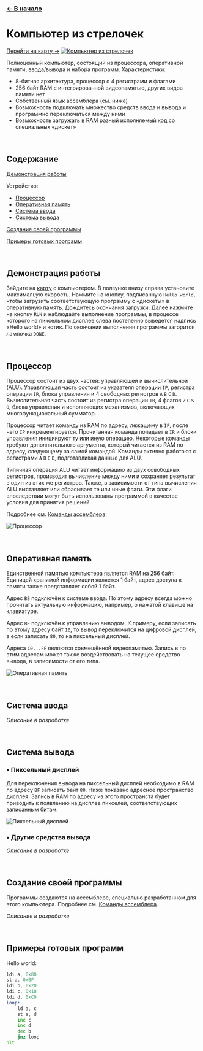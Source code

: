 ﻿### [← В начало](./README.md)

# Компьютер из стрелочек
[Перейти на карту →](https://logic-arrows.io/map-computer)
[![Компьютер из стрелочек](img/computer.png)](https://logic-arrows.io/map-computer)

Полноценный компьютер, состоящий из процессора, оперативной памяти, ввода/вывода и набора программ. Характеристики:
* 8-битная архитектура, процессор с 4 регистрами и флагами
* 256 байт RAM с интегрированной видеопамятью, других видов памяти нет
* Собственный язык ассемблера (см. ниже)
* Возможность подключать множество средств ввода и вывода и программно переключаться между ними
* Возможность загружать в RAM разный исполняемый код со специальных «дискет»
<br><br><br>

## Содержание
[Демонстрация работы](#demo)

Устройство:
- [Процессор](#cpu)
- [Оперативная память](#ram)
- [Система ввода](#input)
- [Система вывода](#output)

[Создание своей программы](#programming)

[Примеры готовых программ](#examples)
<br><br><br>


## <a name="demo"></a>Демонстрация работы
Зайдите на [карту](https://logic-arrows.io/map-computer) с компьютером. В ползунке внизу справа установите максимальую скорость. Нажмите на кнопку, подписанную `Hello world`, чтобы загрузить соответствующую программу с «дискеты» в оперативную память. Дождитесь окончания загрузки. Далее нажмите на кнопку `RUN` и наблюдайте выполнение программы, в процессе которого на пиксельном дисплее слева постепенно выведется надпись «Hello world» и котик. По окончании выполнения программы загорится лампочка `DONE`.
<br><br><br>


## <a name="cpu"></a>Процессор
Процессор состоит из двух частей: управляющей и вычислительной (ALU). Управляющая часть состоит из указателя операции `IP`, регистра операции `IR`, блока управления и 4 свободных регистров `A` `B` `C` `D`. Вычислительная часть состоит из регистра операции `IR`, 4 флагов `Z` `C` `S` `O`, блока управления и исполняющих механизмов, включающих многофункциональный сумматор.

Процессор читает команду из RAM по адресу, лежащему в `IP`, после чего `IP` инкрементируется. Прочитанная команда попадает в `IR` и блоки управления инициируют ту или иную операцию. Некоторые команды требуют дополнительного аргумента, который читается из RAM по адресу, следующему за самой командой. Команды активно работают с регистрами `A` `B` `C` `D`, подготавливая данные для ALU.

Типичная операция ALU читает информацию из двух совободных регистров, производит вычисление между ними и сохраняет результат в один из этих же регистров. Также, в зависимости от типа вычисления ALU выставляет или сбрасывает те или иные флаги. Эти флаги впоследствии могут быть использованы программой в качестве условия для принятия решений.

Подробнее см. [Команды ассемблера](./computer-assembly.md).

![Процессор](img/computer-cpu.png)
<br><br><br>


## <a name="ram"></a>Оперативная память
Единственной памятью компьютера является RAM на 256 байт. Единицей хранимой информации является 1 байт, адрес доступа к памяти также представляет собой 1 байт.

Адрес `BE` подключён к системе ввода. По этому адресу всегда можно прочитать актуальную информацию, например, о нажатой клавише на клавиатуре.

Адрес `BF` подключён к управлению выводом. К примеру, если записать по этому адресу байт `10`, то вывод переключится на цифровой дисплей, а если записать `80`, то на пиксельный дисплей.

Адреса `С0...FF` являются совмещённой видеопамятью. Запись в по этим адресам может также воздействовать на текущее средство вывода, в записимости от его типа.

![Оперативная память](img/computer-ram.png)
<br><br><br>


## <a name="input"></a>Система ввода
*Описание в разработке*
<br><br><br>


## <a name="output"></a>Система вывода

### • Пиксельный дисплей
Для переключения вывода на пиксельный дисплей необходимо в RAM по адресу `BF` записать байт `80`. Ниже показано адресное пространство дисплея. Запись в RAM по адресу из этого пространста будет приводить к появлению на дисплее пикселей, соответствующих записанным битам.

![Пиксельный дисплей](img/computer-display.png)
<br>

### • Другие средства вывода
*Описание в разработке*
<br><br><br>


## <a name="programming"></a>Создание своей программы
Программы создаются на ассемблере, специально разработанном для этого компьютера. Подробнее см. [Команды ассемблера](./computer-assembly.md).

*Описание в разработке*
<br><br><br>


## <a name="examples"></a>Примеры готовых программ
Hello world:
```asm
ldi a, 0x80
st a, 0xBF
ldi b, 0x20
ldi c, 0x18
ldi d, 0xC0
loop:
    ld a, c
    st a, d
    inc c
    inc d
    dec b
    jnz loop
hlt
```
